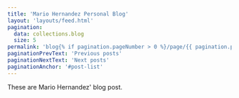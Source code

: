 ```yaml
---
title: 'Mario Hernandez Personal Blog'
layout: 'layouts/feed.html'
pagination:
  data: collections.blog
  size: 5
permalink: 'blog{% if pagination.pageNumber > 0 %}/page/{{ pagination.pageNumber }}{% endif %}/index.html'
paginationPrevText: 'Previous posts'
paginationNextText: 'Next posts'
paginationAnchor: '#post-list'
---
```


These are Mario Hernandez' blog post.
